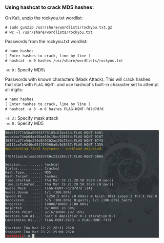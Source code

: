 <h3>Using hashcat to crack MD5 hashes:</h3>

On Kali, unzip the rockyou.txt wordlist:
```
# sudo gunzip /usr/share/wordlists/rockyou.txt.gz
# wc -l /usr/share/wordlists/rockyou.txt
```

Passwords from the rockyou.txt wordlist:
```
# nano hashes
[ Enter hashes to crack, line by line ]
# hashcat -m 0 hashes /usr/share/wordlists/rockyou.txt
```
`-m 0` : Specify MD5\

Passwords with known characters (Mask Attack). This will crack hashes that start with `FLAG-HQNT-` and use 
hashcat's built-in character set to attempt all digits:
```
# nano hashes
[ Enter hashes to crack, line by line ]
# hashcat -a 3 -m 0 hashes FLAG-HQNT-?d?d?d?d
```
`-a 3` : Specify mask attack\
`-m 0` : Specify MD5

![hashcat](IMAGES/password-cracking1.jpg)